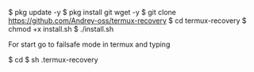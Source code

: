$ pkg update -y
$ pkg install git wget -y
$ git clone https://github.com/Andrey-oss/termux-recovery
$ cd termux-recovery
$ chmod +x install.sh
$ ./install.sh

For start go to failsafe mode in termux and typing

$ cd
$ sh .termux-recovery
